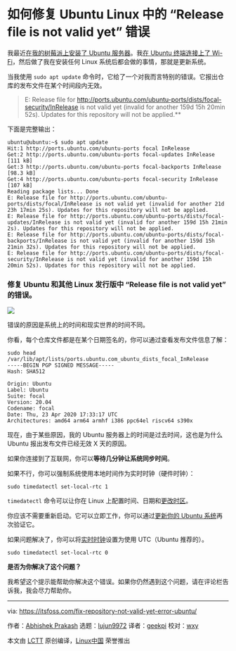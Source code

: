 [#]: collector: (lujun9972)
[#]: translator: (geekpi)
[#]: reviewer: (wxy)
[#]: publisher: ( )
[#]: url: ( )
[#]: subject: (How to Fix “Repository is not valid yet” Error in Ubuntu Linux)
[#]: via: (https://itsfoss.com/fix-repository-not-valid-yet-error-ubuntu/)
[#]: author: (Abhishek Prakash https://itsfoss.com/author/abhishek/)

如何修复 Ubuntu Linux 中的 “Release file is not valid yet” 错误
======

我最近[在我的树莓派上安装了 Ubuntu 服务器][1]。我[在 Ubuntu 终端连接上了 Wi-Fi][2]，然后做了我在安装任何 Linux 系统后都会做的事情，那就是更新系统。

当我使用 `sudo apt update` 命令时，它给了一个对我而言特别的错误。它报出仓库的发布文件在某个时间段内无效。

> E: Release file for <http://ports.ubuntu.com/ubuntu-ports/dists/focal-security/InRelease> is not valid yet (invalid for another 159d 15h 20min 52s). Updates for this repository will not be applied.**

下面是完整输出：

```
ubuntu@ubuntu:~$ sudo apt update
Hit:1 http://ports.ubuntu.com/ubuntu-ports focal InRelease    
Get:2 http://ports.ubuntu.com/ubuntu-ports focal-updates InRelease [111 kB]                           
Get:3 http://ports.ubuntu.com/ubuntu-ports focal-backports InRelease [98.3 kB]      
Get:4 http://ports.ubuntu.com/ubuntu-ports focal-security InRelease [107 kB]                     
Reading package lists... Done
E: Release file for http://ports.ubuntu.com/ubuntu-ports/dists/focal/InRelease is not valid yet (invalid for another 21d 23h 17min 25s). Updates for this repository will not be applied.
E: Release file for http://ports.ubuntu.com/ubuntu-ports/dists/focal-updates/InRelease is not valid yet (invalid for another 159d 15h 21min 2s). Updates for this repository will not be applied.
E: Release file for http://ports.ubuntu.com/ubuntu-ports/dists/focal-backports/InRelease is not valid yet (invalid for another 159d 15h 21min 32s). Updates for this repository will not be applied.
E: Release file for http://ports.ubuntu.com/ubuntu-ports/dists/focal-security/InRelease is not valid yet (invalid for another 159d 15h 20min 52s). Updates for this repository will not be applied.

```

### 修复 Ubuntu 和其他 Linux 发行版中 “Release file is not valid yet” 的错误。

![][3]

错误的原因是系统上的时间和现实世界的时间不同。

你看，每个仓库文件都是在某个日期签名的，你可以通过查看发布文件信息了解：

```
sudo head /var/lib/apt/lists/ports.ubuntu.com_ubuntu_dists_focal_InRelease
-----BEGIN PGP SIGNED MESSAGE-----
Hash: SHA512

Origin: Ubuntu
Label: Ubuntu
Suite: focal
Version: 20.04
Codename: focal
Date: Thu, 23 Apr 2020 17:33:17 UTC
Architectures: amd64 arm64 armhf i386 ppc64el riscv64 s390x
```

现在，由于某些原因，我的 Ubuntu 服务器上的时间是过去时间，这也是为什么 Ubuntu 报出发布文件已经无效 X 天的原因。

如果你连接到了互联网，你可以**等待几分钟让系统同步时间**。

如果不行，你可以强制系统使用本地时间作为实时时钟（硬件时钟）：

```
sudo timedatectl set-local-rtc 1
```

`timedatectl` 命令可以让你在 Linux 上配置时间、日期和[更改时区][4]。

你应该不需要重新启动。它可以立即工作，你可以通过[更新你的 Ubuntu 系统][5]再次验证它。

如果问题解决了，你可以将[实时时钟][6]设置为使用 UTC（Ubuntu 推荐的）。

```
sudo timedatectl set-local-rtc 0
```

**是否为你解决了这个问题？**

我希望这个提示能帮助你解决这个错误。如果你仍然遇到这个问题，请在评论栏告诉我，我会尽力帮助你。

--------------------------------------------------------------------------------

via: https://itsfoss.com/fix-repository-not-valid-yet-error-ubuntu/

作者：[Abhishek Prakash][a]
选题：[lujun9972][b]
译者：[geekpi](https://github.com/geekpi)
校对：[wxy](https://github.com/wxy)

本文由 [LCTT](https://github.com/LCTT/TranslateProject) 原创编译，[Linux中国](https://linux.cn/) 荣誉推出

[a]: https://itsfoss.com/author/abhishek/
[b]: https://github.com/lujun9972
[1]: https://itsfoss.com/install-ubuntu-server-raspberry-pi/
[2]: https://itsfoss.com/connect-wifi-terminal-ubuntu/
[3]: https://i2.wp.com/itsfoss.com/wp-content/uploads/2020/09/Repository-not-valid-yet-error-ubuntu.png?resize=800%2C450&ssl=1
[4]: https://itsfoss.com/change-timezone-ubuntu/
[5]: https://itsfoss.com/update-ubuntu/
[6]: https://www.computerhope.com/jargon/r/rtc.htm

